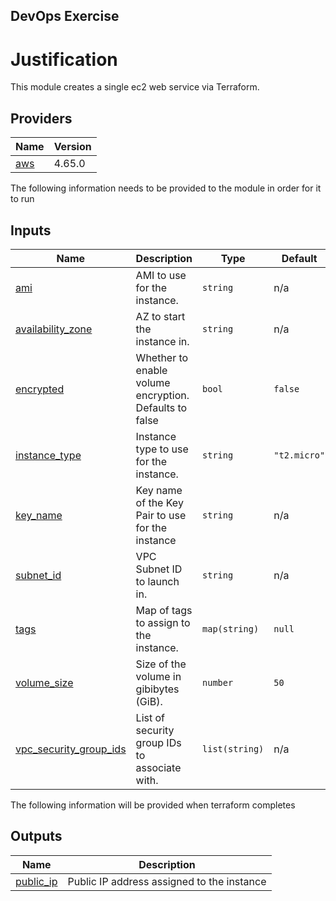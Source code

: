 ## DevOps Exercise
# Justification
This module creates a single ec2 web service via Terraform.
## Providers

| Name | Version |
|------|---------|
| <a name="provider_aws"></a> [aws](#provider\_aws) | 4.65.0 |

The following information needs to be provided to the module in order for it to run

## Inputs

| Name | Description | Type | Default | Required |
|------|-------------|------|---------|:--------:|
| <a name="input_ami"></a> [ami](#input\_ami) | AMI to use for the instance. | `string` | n/a | yes |
| <a name="input_availability_zone"></a> [availability\_zone](#input\_availability\_zone) | AZ to start the instance in. | `string` | n/a | yes |
| <a name="input_encrypted"></a> [encrypted](#input\_encrypted) | Whether to enable volume encryption. Defaults to false | `bool` | `false` | no |
| <a name="input_instance_type"></a> [instance\_type](#input\_instance\_type) | Instance type to use for the instance. | `string` | `"t2.micro"` | no |
| <a name="input_key_name"></a> [key\_name](#input\_key\_name) | Key name of the Key Pair to use for the instance | `string` | n/a | yes |
| <a name="input_subnet_id"></a> [subnet\_id](#input\_subnet\_id) | VPC Subnet ID to launch in. | `string` | n/a | yes |
| <a name="input_tags"></a> [tags](#input\_tags) | Map of tags to assign to the instance. | `map(string)` | `null` | no |
| <a name="input_volume_size"></a> [volume\_size](#input\_volume\_size) | Size of the volume in gibibytes (GiB). | `number` | `50` | no |
| <a name="input_vpc_security_group_ids"></a> [vpc\_security\_group\_ids](#input\_vpc\_security\_group\_ids) | List of security group IDs to associate with. | `list(string)` | n/a | yes |

The following information will be provided when terraform completes

## Outputs

| Name | Description |
|------|-------------|
| <a name="output_public_ip"></a> [public\_ip](#output\_public\_ip) | Public IP address assigned to the instance |
